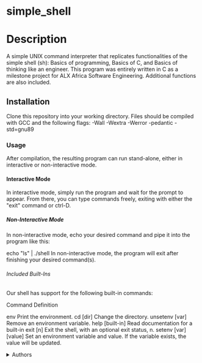# simple_shell
<h1>Description</h1>

A simple UNIX command interpreter that replicates functionalities of the simple shell (sh): Basics of programming, Basics of C, and Basics of thinking like an engineer.
This program was entirely written in C as a milestone project for ALX Africa Software Engineering. Additional functions are also included.

<h2>Installation</h2>

Clone this repository into your working directory. Files should be compiled with GCC and the following flags: -Wall -Wextra -Werror -pedantic -std=gnu89

<h3>Usage</h3>

After compilation, the resulting program can run stand-alone, either in interactive or non-interactive mode.

<h4>Interactive Mode</h4>

In interactive mode, simply run the program and wait for the prompt to appear. From there, you can type commands freely, exiting with either the "exit" command or ctrl-D.

<h5>Non-Interactive Mode</h5>

In non-interactive mode, echo your desired command and pipe it into the program like this:

echo "ls" | ./shell
In non-interactive mode, the program will exit after finishing your desired command(s).

<h6>Included Built-Ins</h6>

Our shell has support for the following built-in commands:

<h7>Command	Definition</h7>

env	Print the environment.
cd [dir]	Change the directory.
unsetenv [var]	Remove an environment variable.
help [built-in]	Read documentation for a built-in
exit [n]	Exit the shell, with an optional exit status, n.
setenv [var][value]	Set an environment variable and value. If the variable exists, the value will be updated.

<details>
<summary>Authors</summary>

* Richard Miruka
* George Mwaura
</details>
